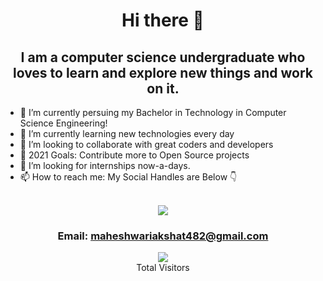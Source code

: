 <h1 align="center" style="border-bottom: none">Hi there 👋</h1>
<h2 align="center" >I am a computer science undergraduate who loves to learn and explore new things and work on it.</h2>

- 🔭 I’m currently persuing my Bachelor in Technology in Computer Science Engineering!
- 🌱 I’m currently learning new technologies every day
- 👯 I’m looking to collaborate with great coders and developers
- 🥅 2021 Goals: Contribute more to Open Source projects
- 🤔 I’m looking for internships now-a-days.
- 📫 How to reach me: My Social Handles are Below 👇


<p align="center">
 <br />
  <img src="https://github-readme-stats.vercel.app/api?username=akshatmaheshwari1702&show_icons=true" />
 <h3 align="center"> Email: <a href="mailto:maheshwariakshat482@gmail.com">maheshwariakshat482@gmail.com</a></h3>
 <!-- <h3 align="center"> Contact: <a href="tel:+919685970000">9685970000</a></h3> -->
 
</p>

<p align="center">
<img src="https://profile-counter.glitch.me/{akshatmaheshwari1702}/count.svg" /><br>
  Total Visitors 
</p>


